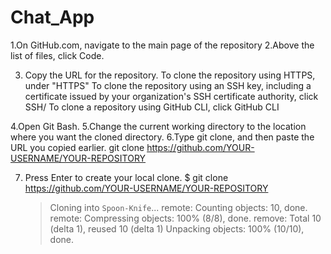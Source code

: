 # Chat_App

1.On GitHub.com, navigate to the main page of the repository
2.Above the list of files, click  Code.

3. Copy the URL for the repository.
  To clone the repository using HTTPS, under "HTTPS"
  To clone the repository using an SSH key, including a certificate issued by your organization's SSH certificate authority, click SSH/
  To clone a repository using GitHub CLI, click GitHub CLI

4.Open Git Bash.
5.Change the current working directory to the location where you want the cloned directory.
6.Type git clone, and then paste the URL you copied earlier.
  git clone https://github.com/YOUR-USERNAME/YOUR-REPOSITORY

7. Press Enter to create your local clone.
   $ git clone https://github.com/YOUR-USERNAME/YOUR-REPOSITORY
      > Cloning into `Spoon-Knife`...
      > remote: Counting objects: 10, done.
      > remote: Compressing objects: 100% (8/8), done.
      > remove: Total 10 (delta 1), reused 10 (delta 1)
      > Unpacking objects: 100% (10/10), done.
